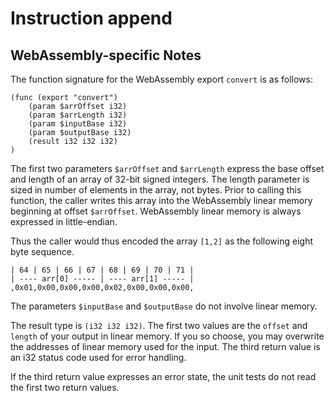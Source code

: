 # Instruction append

## WebAssembly-specific Notes

The function signature for the WebAssembly export `convert` is as follows:

```wasm
(func (export "convert")
    (param $arrOffset i32)
    (param $arrLength i32)
    (param $inputBase i32)
    (param $outputBase i32)
    (result i32 i32 i32)
)
```

The first two parameters `$arrOffset` and `$arrLength` express the base offset and length of an array of 32-bit signed integers. The length parameter is sized in number of elements in the array, not bytes. Prior to calling this function, the caller writes this array into the WebAssembly linear memory beginning at offset `$arrOffset`. WebAssembly linear memory is always expressed in little-endian. 

Thus the caller would thus encoded the array `[1,2]` as the following eight byte sequence.

```
| 64 | 65 | 66 | 67 | 68 | 69 | 70 | 71 |
| ---- arr[0] ----- | ---- arr[1] ----- |
,0x01,0x00,0x00,0x00,0x02,0x00,0x00,0x00,
```

The parameters `$inputBase` and `$outputBase` do not involve linear memory.

The result type is `(i32 i32 i32)`. The first two values are the `offset` and `length` of your output in linear memory. If you so choose, you may overwrite the addresses of linear memory used for the input. The third return value is an i32 status code used for error handling.

If the third return value expresses an error state, the unit tests do not read the first two return values.
